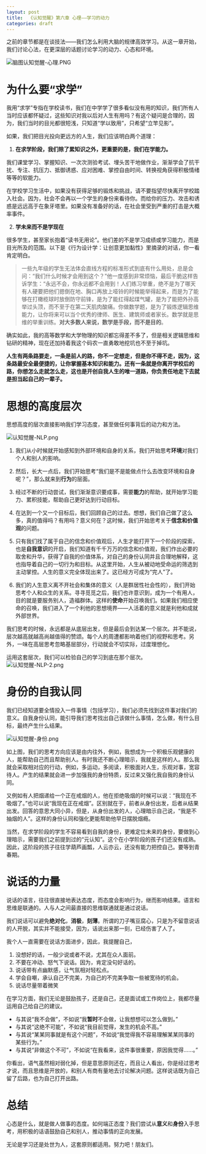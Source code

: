 ```yaml
---
layout: post
title:  《认知觉醒》第六章 心理——学习的动力
categories: draft
---
```


之前的章节都是在谈技法——我们怎么利用大脑的规律高效学习。从这一章开始，我们讨论心法，在更深层的话题讨论学习的动力、心态和环境。


![脑图认知觉醒-心理.PNG](/assets/%E8%84%91%E5%9B%BE%E8%AE%A4%E7%9F%A5%E8%A7%89%E9%86%92-%E5%BF%83%E7%90%86.PNG)

# 为什么要“求学”

我用“求学”专指在学校读书，我们在中学学了很多看似没有用的知识，我们所有人当时应该都怀疑过，这些知识对我以后对人生有用吗？有这个疑问是合理的，因为，我们当时的目光都很短浅，只知道“学以致用”，只希望“立竿见影”。

如果，我们把目光投向更远方的人生，我们应该明白两个道理：

1. **在求学阶段，我们除了累知识之外，更重要的是，我们在学能力。**

我们课堂学习、掌握知识、一次次测验考试、埋头苦干地做作业，渐渐学会了抗干扰、专注、抗压力、抵御诱惑、应对困难、掌控自由时间、转换视角获得积极情绪等等的软能力。

在学校学习生活中，如果没有获得足够的锻炼和挑战，请不要指望尽快离开学校踏入社会。因为，社会不会再以一个学生的身份来看待你。而给你的压力、攻击和诱惑是远远高于在象牙塔里。如果没有准备好的话，在社会里受到严重的打击是大概率事件。


2. **学未来而不是学现在**

很多学生，甚至家长抱着“读书无用论”。他们差的不是学习成绩或学习能力，而是目光所及的范围。以下是《行为设计学：让创意更加黏性》里摘录的对话，你一看肯定明白。

> 一些九年级的学生无法体会直线方程的标准形式到底有什么用处，总是会问：​“我们什么时候才会用到这个？”他一度感到非常烦恼，最后干脆这样告诉学生：​“永远不会，你永远都不会用到！人们练习举重，绝不是为了哪天有人硬要把他们摁倒在地、胸口再放上哑铃的时候能举得起来，而是为了能够在打橄榄球时放倒防守前锋，是为了能扛得起煤气罐，是为了能把外孙高举过头顶，而不至于在第二天肌肉酸痛。你做数学题，是为了锻炼逻辑思维能力，让你将来可以当个优秀的律师、医生、建筑师或者家长。数学就是思维的举重训练。**对大多数人来说，数学是手段，而不是目的**。

确实如此，我的高等数学和大学物理的知识都忘得差不多了，但是相关逻辑思维和钻研的精神，现在还加持着我这个码农一直勇敢地挖坑也不至于掉坑。

**人生有两条路要走，一条是前人的路，你不一定想走，但是你不得不走，因为，这条路最安全最便捷的，让你掌握基本知识和能力。还有一条就是你离开学校后的路，你想怎么走就怎么走，这也是开创自我人生的唯一道路，你负责任地走下去就是担当起自己的一辈子。**

# 思想的高度层次

思想高度的层次直接影响我们学习态度，甚至做任何事背后的动力和方法。

![认知觉醒-NLP.png](/assets/%E8%AE%A4%E7%9F%A5%E8%A7%89%E9%86%92-NLP.png)

1. 我们从小时候就开始感知到外部环境和自身的关系，我们开始思考**环境**对我们个人和别人的影响。

2. 然后，长大一点后，我们开始思考“我们是不是能做点什么去改变环境和自身呢？”，那么就来到**行为**的层面。

3. 经过不断的行动尝试，我们渐渐意识要成事，需要**能力**的帮助，就开始学习能力、累积技能，帮助自己更好达到行动目标。

4. 在达到一个又一个目标后，我们回顾自己的过去。想想，我们自己做了这么多，真的值得吗？有用吗？意义何在？这时候，我们开始思考关于**信念和价值观**的问题。

5. 只有我们找了属于自己的信念和价值观后，人生才能打开下一个阶段的探索，也是**自我意识**的开启，我们知道有千千万万的信念和价值观，我们作出必要的取舍和升华，获得了自我的价值体系，对自己的身份认同并且合理地解释，这也指导着自己的一切行为和目标。从这里开始，人生从被动地受命运的筛选到主动掌控。人生的意义完全体现出来了。这已经方可成为“完人”了。

6. 我们的人生意义离不开社会和集体的意义（人是群居性社会性的），我们开始思考个人和众生的关系。寻寻觅觅之后，我们也许意识到，成为一个有用人，目的就是要服务别人，造福群体。这样的**使命**开始召唤我们。如果我们相应使命的召唤，我们进入了一个利他的思想境界——人活着的意义就是利他和成就外部世界。

我们思考的时候，永远都是从底层出发，但是最后会到达某一个层次。并不能说，层次越高就越高尚越值得的赞颂。每个人的周遭都影响着他们的视野和思考。另外，一味在高层思考忽略基层部分，行动就会不切实际，过度理想化。

运用这套层次，我们可以检验自己的学习到底在那个层次。
![认知觉醒-NLP-2.png](/assets/%E8%AE%A4%E7%9F%A5%E8%A7%89%E9%86%92-NLP-2.png)



# 身份的自我认同

我们已经知道要全情投入一件事情（包括学习），我们必须先找到这件事对我们的意义。自我身份认同，能引导我们思考找出自己该做什么事情，怎么做，有什么目标，最终产生什么结果。

![认知觉醒-身份.png](/assets/%E8%AE%A4%E7%9F%A5%E8%A7%89%E9%86%92-%E8%BA%AB%E4%BB%BD.png)

如上图，我们的思考方向应该是由内往外，例如，我想成为一个积极乐观健康的人，能帮助自己而且帮助别人。有时我还不断心理暗示，我就是这样的人。那么我就会采取相对应的行动，例如，多运动，多阅读，积极面对人生，乐观对事，宽容待人。产生的结果就会进一步加强我的身份特质，反过来又强化我自我的身份认同。

又例如有人把烟递给一个正在戒烟的人，他在拒绝吸烟的时候可以说：“我现在不吸烟了。”也可以说“我现在正在戒烟”。区别就在于，前者从身份出发，后者从结果出发。回答的意思大同小异，但是，从身份出发的人，心理暗示自己说，“我是不抽烟的人”。这样的身份认同和强化更能帮助他早日摆脱烟瘾。

当然，在求学阶段的学生不容易看到自我的身份，更难定位未来的身份，要做到心理暗示，需要我们之前提到过的“元认知”。这个在小学阶段的孩子们还没有成熟。因此，这阶段的孩子往往学葫芦画瓢，人云亦云，还没有能力把控自己。要等到青春期。

# 说话的力量

说话的语言，往往很直接地表达态度，而态度会影响行为，继而影响结果。语言和思维是联通的。人与人之间最直接的思维联通就是通过说话。

我们说话可以避免**绝对化**，**消极**，**刻薄**。所谓的刀子嘴豆腐心，只是为不留意说话的人开脱，其实并不能接受，因为，话说出来那一刻，已经伤害了人了。

我个人一直需要在说话方面进步，因此，我提醒自己，
1. 没想好的话，一般少说或者不说，尤其在众人面前。
2. 不要在冲动、怒气下说话。因为，肯定没句好话的。
3. 说话带有点幽默感，让气氛相对轻松点。
4. 学会自嘲，承认自己不完美，为自己的不完美争取一些被宽待的机会。
5. 说话尽量带着微笑

在学习方面，我们无论是鼓励孩子，还是自己，还是面试或工作岗位上，我都尽量运用自己给自己的建议。
- 与其说“我不会做”，不如说“我**暂时**不会做，让我想想可以怎么做到。”
- 与其说“这绝不可能”，不如说“我目前觉得，发生的机会不高。”
- 与其说“某某同事就是有这个问题”，不如说“我觉得我不容易理解某某同事的某些行为。”
- 与其说“非做这个不可”，不如说“在我看来，这件事很重要，原因我觉得……。”

你看出，语气虽然相对弱化掉，但是意思原则还在，而且让人看出，你是经过思考才说，而且思维是开放的，和别人有商有量地去讨论解决问题。这样说话既为自己留了后路，也为自己打开出路。

# 总结

心态是什么，就是做人做事的态度。如何端正态度？我们尝试从**意义**和**身份**入手思考，用积极的话语鼓励自己和别人，推动事情的正向发展。

无论是学习还是处世为人，这套原则都适用。努力吧！朋友们。
<!--stackedit_data:
eyJoaXN0b3J5IjpbMjAzNjA1NjQ3MiwxNTc1NDkwMDgsLTEyOT
g2NzMxODAsMzA0NjkwNjYsLTk0OTYwMzMxMiwxOTg1ODk5OTcs
LTExNTAxNDI5MzAsLTE3NjA5MjQ2MTMsLTE2NDY3NTgyNDldfQ
==
-->